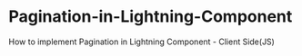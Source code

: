 # Pagination-in-Lightning-Component
How to implement Pagination in Lightning Component - Client Side(JS)

